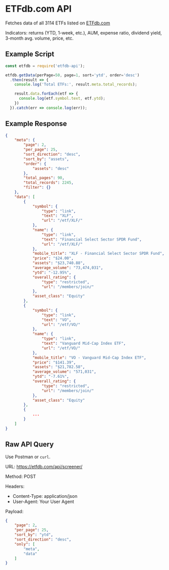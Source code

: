 # ETFdb.com API
Fetches data of all 3114 ETFs listed on [ETFdb.com](https://www.ETFdb.com)

Indicators: returns (YTD, 1-week, etc.), AUM, expense ratio, dividend yield, 3-month avg. volume, price, etc.

## Example Script
```javascript
const etfdb = require('etfdb-api');

etfdb.getData(perPage=50, page=1, sort='ytd', order='desc')
  .then(result => {
    console.log('Total ETFs:', result.meta.total_records);

    result.data.forEach(etf => {
      console.log(etf.symbol.text, etf.ytd);
    })
  }).catch(err => console.log(err));
```

## Example Response
```json
{
    "meta": {
        "page": 2,
        "per_page": 25,
        "sort_direction": "desc",
        "sort_by": "assets",
        "order": {
            "assets": "desc"
        },
        "total_pages": 90,
        "total_records": 2245,
        "filter": {}
    },
    "data": [
        {
            "symbol": {
                "type": "link",
                "text": "XLF",
                "url": "/etf/XLF/"
            },
            "name": {
                "type": "link",
                "text": "Financial Select Sector SPDR Fund",
                "url": "/etf/XLF/"
            },
            "mobile_title": "XLF - Financial Select Sector SPDR Fund",
            "price": "$24.00",
            "assets": "$23,740.88",
            "average_volume": "73,474,031",
            "ytd": "-12.95%",
            "overall_rating": {
                "type": "restricted",
                "url": "/members/join/"
            },
            "asset_class": "Equity"
        },
        {
            "symbol": {
                "type": "link",
                "text": "VO",
                "url": "/etf/VO/"
            },
            "name": {
                "type": "link",
                "text": "Vanguard Mid-Cap Index ETF",
                "url": "/etf/VO/"
            },
            "mobile_title": "VO - Vanguard Mid-Cap Index ETF",
            "price": "$141.39",
            "assets": "$21,782.58",
            "average_volume": "571,031",
            "ytd": "-7.61%",
            "overall_rating": {
                "type": "restricted",
                "url": "/members/join/"
            },
            "asset_class": "Equity"
        },
        {
            ...
        }
    ]
}
```


## Raw API Query
Use Postman or `curl`.


URL: https://etfdb.com/api/screener/

Method: POST

Headers:
 - Content-Type: application/json
 - User-Agent: Your User Agent

Payload:
```json
{
    "page": 2,
    "per_page": 25,
    "sort_by": "ytd",
    "sort_direction": "desc",
    "only": [
        "meta",
        "data"
    ]
}
```
